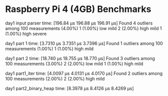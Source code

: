 # Raspberry Pi 4 (4GB) Benchmarks
day1 input parser       time:   [196.84 µs 196.88 µs 196.91 µs]
Found 4 outliers among 100 measurements (4.00%)
  1 (1.00%) low mild
  2 (2.00%) high mild
  1 (1.00%) high severe

day1 part 1             time:   [3.7310 µs 3.7351 µs 3.7396 µs]
Found 1 outliers among 100 measurements (1.00%)
  1 (1.00%) high mild

day1 part 2             time:   [18.740 µs 18.755 µs 18.770 µs]
Found 3 outliers among 100 measurements (3.00%)
  2 (2.00%) low mild
  1 (1.00%) high mild

day1 part1_iter         time:   [4.0097 µs 4.0131 µs 4.0170 µs]
Found 2 outliers among 100 measurements (2.00%)
  2 (2.00%) high mild

day1 part2_binary_heap  time:   [8.3978 µs 8.4126 µs 8.4269 µs]